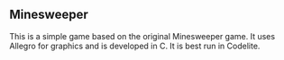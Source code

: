 ## Minesweeper

This is a simple game based on the original Minesweeper game. It uses Allegro for graphics and is developed in C. It is best run in Codelite.
